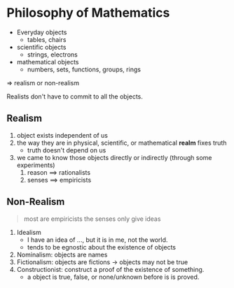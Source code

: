 # Philosophy of Mathematics

* Everyday objects
  * tables, chairs
* scientific objects
  * strings, electrons
* mathematical objects
  * numbers, sets, functions, groups, rings

$\Rightarrow$ realism or non-realism

Realists don't have to commit to all the objects.

## Realism
1. object exists independent of us
2. the way they are in physical, scientific, or mathematical **realm** fixes truth
   * truth doesn't depend on us 
3. we came to know those objects directly or indirectly (through some experiments)
   1. reason $\implies$ rationalists
   2. senses $\implies$ empiricists

## Non-Realism

> most are empiricists
> the senses only give ideas

1. Idealism
    * I have an idea of ..., but it is in me, not the world.
    * tends to be egnostic about the existence of objects
2. Nominalism: objects are names
3. Fictionalism: objects are fictions $\rightarrow$ objects may not be true
4. Constructionist: construct a proof of the existence of something.
   * a object is true, false, or none/unknown before is is proved.
